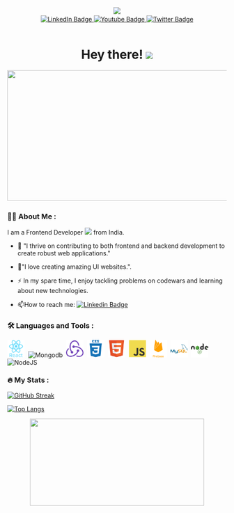<div id="header" align="center">
  <img src="https://i.giphy.com/media/v1.Y2lkPTc5MGI3NjExZjFodWgwcHZvajNzOTFnMTBqOHh6bXdmbmU0MGY4MzV3a3Rub3Z3MiZlcD12MV9pbnRlcm5hbF9naWZfYnlfaWQmY3Q9cw/zhYSVCirREeIZtONCI/giphy.gif" width="100"/>
</div>
<!--  -->

<div id="badges" align="center">
  <a href="www.linkedin.com/in/omkar-patil-75793022a">
    <img src="https://img.shields.io/badge/LinkedIn-blue?style=for-the-badge&logo=linkedin&logoColor=white" alt="LinkedIn Badge"/>
  </a>
  <a href="your-youtube-URL">
    <img src="https://img.shields.io/badge/YouTube-red?style=for-the-badge&logo=youtube&logoColor=white" alt="Youtube Badge"/>
  </a>
  <a href="your-twitter-URL">
    <img src="https://img.shields.io/badge/Twitter-blue?style=for-the-badge&logo=twitter&logoColor=white" alt="Twitter Badge"/>
  </a>
</div>
<!-- / -->

<div align="center">
<img src="https://komarev.com/ghpvc/?username=Omkar7910&style=flat-square&color=blue" alt=""/>
  <h1>
  Hey there!
  <img src="https://media.giphy.com/media/hvRJCLFzcasrR4ia7z/giphy.gif" width="30px"/>
</h1>
</div>

<!-- / -->

<div align="center">
  <img src="https://i.giphy.com/media/v1.Y2lkPTc5MGI3NjExdWtxbjl0a2RsZXh1ZGFyZmZ4c2w2ZDBzd2JsdzdyZGZkNzU2M3g3eCZlcD12MV9pbnRlcm5hbF9naWZfYnlfaWQmY3Q9Zw/26tn33aiTi1jkl6H6/giphy.gif" width="600" height="300"/>
</div>

<!-- / -->

### :man_technologist: About Me :

I am a Frontend Developer <img src="https://media.giphy.com/media/WUlplcMpOCEmTGBtBW/giphy.gif" width="30"> from India.

- :telescope: "I thrive on contributing to both frontend and backend development to create robust web applications."

- :seedling:"I love creating amazing UI websites.".

- :zap: In my spare time, I enjoy tackling problems on codewars and learning about new technologies.

- :mailbox:How to reach me: [![Linkedin Badge](https://img.shields.io/badge/-kakbar-blue?style=flat&logo=Linkedin&logoColor=white)](omkar-patil-75793022a)

<!-- / -->

### :hammer_and_wrench: Languages and Tools :

<div>
  
  <img src="https://github.com/devicons/devicon/blob/master/icons/react/react-original-wordmark.svg" title="React" alt="React" width="40" height="40"/>&nbsp;
  <img src="https://cdn.jsdelivr.net/gh/devicons/devicon@latest/icons/mongodb/mongodb-original-wordmark.svg" title="Mongodb" alt="Mongodb" width="40" height="40" />&nbsp;
  <img src="https://github.com/devicons/devicon/blob/master/icons/redux/redux-original.svg" title="Redux" alt="Redux " width="40" height="40"/>&nbsp;
  <img src="https://github.com/devicons/devicon/blob/master/icons/css3/css3-plain-wordmark.svg"  title="CSS3" alt="CSS" width="40" height="40"/>&nbsp;
  <img src="https://github.com/devicons/devicon/blob/master/icons/html5/html5-original.svg" title="HTML5" alt="HTML" width="40" height="40"/>&nbsp;
  <img src="https://github.com/devicons/devicon/blob/master/icons/javascript/javascript-original.svg" title="JavaScript" alt="JavaScript" width="40" height="40"/>&nbsp;
  <img src="https://github.com/devicons/devicon/blob/master/icons/firebase/firebase-plain-wordmark.svg" title="Firebase" alt="Firebase" width="40" height="40"/>&nbsp;
  <img src="https://github.com/devicons/devicon/blob/master/icons/mysql/mysql-original-wordmark.svg" title="MySQL"  alt="MySQL" width="40" height="40"/>&nbsp;
  <img src="https://github.com/devicons/devicon/blob/master/icons/nodejs/nodejs-original-wordmark.svg" title="NodeJS" alt="NodeJS" width="40" height="40"/>&nbsp;
  <img src="https://cdn.jsdelivr.net/gh/devicons/devicon@latest/icons/git/git-original-wordmark.svg"  title="NodeJS" alt="NodeJS" width="40" height="40" />
  
</div>

<!-- / -->

### :fire: My Stats :
[![GitHub Streak](http://github-readme-streak-stats.herokuapp.com?user=your-github-username&theme=dark&background=000000)](https://git.io/streak-stats)

[![Top Langs](https://github-readme-stats.vercel.app/api/top-langs/?username=Omkar7910&layout=compact&theme=vision-friendly-dark)](https://github.com/anuraghazra/github-readme-stats)
<!-- / -->

<div id="header" align="center">
  <img src="https://i.giphy.com/media/v1.Y2lkPTc5MGI3NjExdXZydDZlMjliYzR4NWh1ZWtyaWFnYzYyOTJtbzl6Z3hnaXhpeXpyNSZlcD12MV9pbnRlcm5hbF9naWZfYnlfaWQmY3Q9cw/vmGjjH1XOjViEfbBfZ/giphy.gif"  width="400" height="200"/>
</div>
